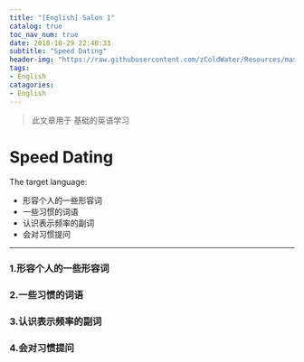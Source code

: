 ```yaml
---
title: "[English] Salon 1"
catalog: true
toc_nav_num: true
date: 2018-10-29 22:40:33
subtitle: "Speed Dating"
header-img: "https://raw.githubusercontent.com/zColdWater/Resources/master/Images/legend_cover.jpg"
tags:
- English
catagories:
- English
---
```


> 此文章用于 基础的英语学习

Speed Dating
=======

The target language:

  * 形容个人的一些形容词
  * 一些习惯的词语
  * 认识表示频率的副词
  * 会对习惯提问
  
---

### 1.形容个人的一些形容词


### 2.一些习惯的词语


### 3.认识表示频率的副词


### 4.会对习惯提问




